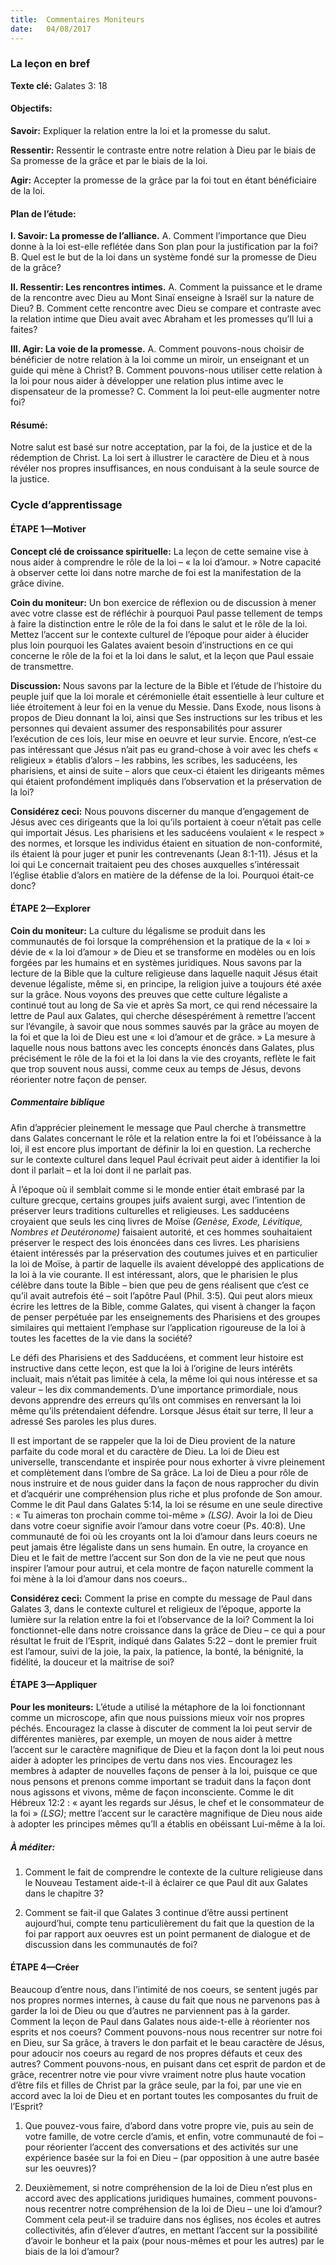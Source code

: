 ```yaml
---
title:  Commentaires Moniteurs
date:   04/08/2017
---
```


### La leçon en bref

**Texte clé:** Galates 3: 18

#### Objectifs:
**Savoir:** Expliquer la relation entre la loi et la promesse du salut.

**Ressentir:** Ressentir le contraste entre notre relation à Dieu par le biais de Sa promesse de la grâce et par le  biais de la loi. 

**Agir:** Accepter la promesse de la grâce par la foi tout en étant bénéficiaire de la loi.

#### Plan de l’étude:
**I. Savoir: La promesse de l’alliance.**
A. Comment l’importance que Dieu donne à la loi est-elle reflétée dans Son plan pour la justification par la foi?
B. Quel est le but de la loi dans un système fondé sur la promesse de Dieu de la grâce?

**II. Ressentir: Les rencontres intimes.**
A. Comment la puissance et le drame de la rencontre avec Dieu au Mont Sinaï enseigne à Israël sur la nature de  Dieu?
B. Comment cette rencontre avec Dieu se compare et contraste avec la relation intime que Dieu avait avec  Abraham et les promesses qu’Il lui a faites?

**III. Agir: La voie de la promesse.**
A. Comment pouvons-nous choisir de bénéficier de notre relation à la loi comme un miroir, un enseignant et un  guide qui mène à Christ? 
B. Comment pouvons-nous utiliser cette relation à la loi pour nous aider à développer une relation plus intime  avec le dispensateur de la promesse? 
C. Comment la loi peut-elle augmenter notre foi?

#### Résumé: 

Notre salut est basé sur notre acceptation, par la foi, de la justice et de la rédemption de Christ. La loi sert à  illustrer le caractère de Dieu et à nous révéler nos propres insuffisances, en nous conduisant à la seule source  de la justice. 

### Cycle d’apprentissage

#### ÉTAPE 1—Motiver

**Concept clé de croissance spirituelle:** La leçon de cette semaine vise à nous aider à comprendre le rôle de la  loi – « la loi d’amour. » Notre capacité à observer cette loi dans notre marche de foi est la manifestation de la  grâce divine.

**Coin du moniteur:** Un bon exercice de réflexion ou de discussion à mener avec votre classe est de réfléchir à  pourquoi Paul passe tellement de temps à faire la distinction entre le rôle de la foi dans le salut et le rôle de la  loi. Mettez l’accent sur le contexte culturel de l’époque pour aider à élucider plus loin pourquoi les Galates  avaient besoin d’instructions en ce qui concerne le rôle de la foi et la loi dans le salut, et la leçon que Paul essaie de transmettre.

**Discussion:** Nous savons par la lecture de la Bible et l’étude de l’histoire du peuple juif que la loi morale et  cérémonielle était essentielle à leur culture et liée étroitement à leur foi en la venue du Messie. Dans Exode,  nous lisons à propos de Dieu donnant la loi, ainsi que Ses instructions sur les tribus et les personnes qui  devaient assumer des responsabilités pour assurer l’exécution de ces lois, leur mise en oeuvre et leur survie.  Encore, n’est-ce pas intéressant que Jésus n’ait pas eu grand-chose à voir avec les chefs « religieux » établis  d’alors – les rabbins, les scribes, les saducéens, les pharisiens, et ainsi de suite – alors que ceux-ci étaient les  dirigeants mêmes qui étaient profondément impliqués dans l’observation et la préservation de la loi? 

**Considérez ceci:** Nous pouvons discerner du manque d’engagement de Jésus avec ces dirigeants que la loi  qu’ils portaient à coeur n’était pas celle qui importait Jésus. Les pharisiens et les saducéens voulaient « le  respect » des normes, et lorsque les individus étaient en situation de non-conformité, ils étaient là pour juger  et punir les contrevenants (Jean 8:1-11). Jésus et la loi qui Le concernait traitaient peu des choses auxquelles s’intéressait l’église établie d’alors en matière de la défense de la loi. Pourquoi était-ce donc?

#### ÉTAPE 2—Explorer

**Coin du moniteur:** La culture du légalisme se produit dans les communautés de foi lorsque la  compréhension et la pratique de la « loi » dévie de « la loi d’amour » de Dieu et se transforme en modèles ou  en lois forgées par les humains et en systèmes juridiques. Nous savons par la lecture de la Bible que la culture  religieuse dans laquelle naquit Jésus était devenue légaliste, même si, en principe, la religion juive a toujours été axée sur la grâce. Nous voyons des preuves que cette culture légaliste a continué tout au long de Sa vie et  après Sa mort, ce qui rend nécessaire la lettre de Paul aux Galates, qui cherche désespérément à remettre l’accent sur l’évangile, à savoir que nous sommes sauvés par la grâce au moyen de la foi et que la loi de Dieu  est une « loi d’amour et de grâce. » La mesure à laquelle nous nous battons avec les concepts énoncés dans Galates, plus précisément le rôle de la foi et la loi dans la vie des croyants, reflète le fait que trop souvent nous  aussi, comme ceux au temps de Jésus, devons réorienter notre façon de penser. 

##### Commentaire biblique

Afin d’apprécier pleinement le message que Paul cherche à transmettre dans Galates concernant le rôle et la  relation entre la foi et l’obéissance à la loi, il est encore plus important de définir la loi en question. La  recherche sur le contexte culturel dans lequel Paul écrivait peut aider à identifier la loi dont il parlait – et la loi  dont il ne parlait pas. 

À l’époque où il semblait comme si le monde entier était embrasé par la culture grecque, certains groupes juifs  avaient surgi, avec l’intention de préserver leurs traditions culturelles et religieuses. Les sadducéens croyaient que seuls les cinq livres de Moïse *(Genèse, Exode, Lévitique, Nombres et Deutéronome)* faisaient autorité, et  ces hommes souhaitaient préserver le respect des lois énoncées dans ces livres. Les pharisiens étaient  intéressés par la préservation des coutumes juives et en particulier la loi de Moïse, à partir de laquelle ils  avaient développé des applications de la loi à la vie courante. Il est intéressant, alors, que le pharisien le plus  célèbre dans toute la Bible – bien que peu de gens réalisent que c’est ce qu’il avait autrefois été – soit l’apôtre Paul (Phil. 3:5). Qui peut alors mieux écrire les lettres de la Bible, comme Galates, qui visent à changer la façon  de penser perpétuée par les enseignements des Pharisiens et des groupes similaires qui mettaient l’emphase  sur l’application rigoureuse de la loi à toutes les facettes de la vie dans la société? 

Le défi des Pharisiens et des Sadducéens, et comment leur histoire est instructive dans cette leçon, est que la  loi à l’origine de leurs intérêts incluait, mais n’était pas limitée à cela, la même loi qui nous intéresse et sa  valeur – les dix commandements. D’une importance primordiale, nous devons apprendre des erreurs qu’ils ont  commises en renversant la loi même qu’ils prétendaient défendre. Lorsque Jésus était sur terre, Il leur a adressé  Ses paroles les plus dures. 

Il est important de se rappeler que la loi de Dieu provient de la nature parfaite du code moral et du caractère  de Dieu. La loi de Dieu est universelle, transcendante et inspirée pour nous exhorter à vivre pleinement et  complètement dans l’ombre de Sa grâce. La loi de Dieu a pour rôle de nous instruire et de nous guider dans la  façon de nous rapprocher du divin et d’acquérir une compréhension plus riche et plus profonde de Son amour.  Comme le dit Paul dans Galates 5:14, la loi se résume en une seule directive : « Tu aimeras ton prochain  comme toi-même » *(LSG)*. Avoir la loi de Dieu dans votre coeur signifie avoir l’amour dans votre coeur (Ps. 40:8).  Une communauté de foi où les croyants ont la loi d’amour dans leurs coeurs ne peut jamais être légaliste dans un sens humain. En outre, la croyance en Dieu et le fait de mettre l’accent sur Son don de la vie  ne peut que nous inspirer l’amour pour autrui, et cela montre de façon naturelle comment la foi mène à la loi  d’amour dans nos coeurs.. 

**Considérez ceci:** Comment la prise en compte du message de Paul dans Galates 3, dans le contexte culturel  et religieux de l’époque, apporte la lumière sur la relation entre la foi et l’observance de la loi? Comment la loi  fonctionnet-elle dans notre croissance dans la grâce de Dieu – ce qui a pour résultat le fruit de l’Esprit, indiqué  dans Galates 5:22 – dont le premier fruit est l’amour, suivi de la joie, la paix, la patience, la bonté, la bénignité,  la fidélité, la douceur et la maitrise de soi?

#### ÉTAPE 3—Appliquer

**Pour les moniteurs:** L’étude a utilisé la métaphore de la loi fonctionnant comme un microscope, afin que  nous puissions mieux voir nos propres péchés. Encouragez la classe à discuter de comment la loi peut servir de  différentes manières, par exemple, un moyen de nous aider à mettre l’accent sur le caractère magnifique de  Dieu et la façon dont la loi peut nous aider à adopter les principes de vertu dans nos vies. Encouragez les  membres à adapter de nouvelles façons de penser à la loi, puisque ce que nous pensons et prenons comme important se traduit dans la façon dont nous agissons et vivons, même de façon inconsciente. Comme le dit  Hébreux 12:2 : « ayant les regards sur Jésus, le chef et le consommateur de la foi » *(LSG)*; mettre l’accent sur le  caractère magnifique de Dieu nous aide à adopter les principes mêmes qu’Il a établis en obéissant Lui-même à  la loi. 

##### À méditer:
1. Comment le fait de comprendre le contexte de la culture religieuse dans le Nouveau Testament aide-t-il à  éclairer ce que Paul dit aux Galates dans le chapitre 3?

2. Comment se fait-il que Galates 3 continue d’être aussi pertinent aujourd’hui, compte tenu particulièrement  du fait que la question de la foi par rapport aux oeuvres est un point permanent de dialogue et de discussion dans les communautés de foi?

#### ÉTAPE 4—Créer

Beaucoup d’entre nous, dans l’intimité de nos coeurs, se sentent jugés par nos propres normes internes, à cause  du fait que nous ne parvenons pas à garder la loi de Dieu ou que d’autres ne parviennent pas à la garder. Comment la leçon de Paul dans Galates nous aide-t-elle à réorienter nos esprits et nos coeurs? Comment  pouvons-nous nous recentrer sur notre foi en Dieu, sur Sa grâce, à travers le don parfait et le beau caractère de Jésus, pour adoucir nos coeurs au regard de nos propres défauts et ceux des autres? Comment pouvons-nous,  en puisant dans cet esprit de pardon et de grâce, recentrer notre vie pour vivre vraiment notre plus haute  vocation d’être fils et filles de Christ par la grâce seule, par la foi, par une vie en accord avec la loi de Dieu et en  portant toutes les composantes du fruit de l’Esprit? 

1. Que pouvez-vous faire, d’abord dans votre propre vie, puis au sein de votre famille, de votre cercle d’amis, et  enfin, votre communauté de foi – pour réorienter l’accent des conversations et des activités sur une expérience  basée sur la foi en Dieu – (par opposition à une autre basée sur les oeuvres)? 

2. Deuxièmement, si notre compréhension de la loi de Dieu n’est plus en accord avec des applications  juridiques humaines, comment pouvons-nous recentrer notre compréhension de la loi de Dieu – une loi  d’amour? Comment cela peut-il se traduire dans nos églises, nos écoles et autres collectivités, afin d’élever  d’autres, en mettant l’accent sur la possibilité d’avoir le bonheur et la paix (pour nous-mêmes et pour les  autres) par le biais de la loi d’amour?

